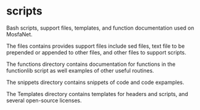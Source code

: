 # scripts

Bash scripts, support files, templates, and function documentation used on MosfaNet.

The files contains provides support files include sed files, text file to be prepended or appended to other files, and other files to support scripts.

The functions directory contains documentation for functions in the functionlib script as well examples of other useful routines.

The snippets directory contains snippets of code and code expamples.

The Templates directory contains templates for headers and scripts, and several open-source licenses.